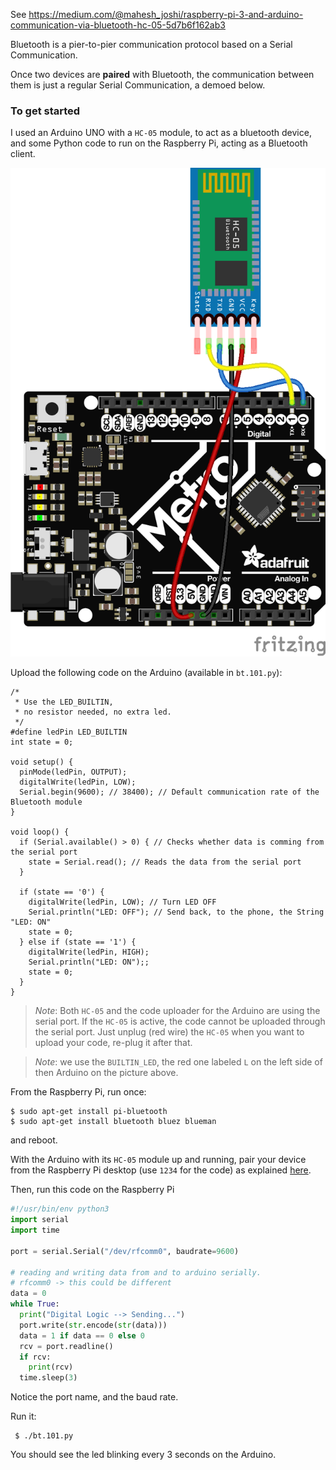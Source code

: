 See <https://medium.com/@mahesh_joshi/raspberry-pi-3-and-arduino-communication-via-bluetooth-hc-05-5d7b6f162ab3>

Bluetooth is a pier-to-pier communication protocol based on a Serial Communication.

Once two devices are **paired** with Bluetooth, the communication between them is just a regular Serial Communication, a demoed below. 

### To get started
I used an Arduino UNO with a `HC-05` module, to act as a bluetooth device,
and some Python code to run on the Raspberry Pi, acting as a Bluetooth client.

![Wiring](./Arduino.HC-05_bb.png)

Upload the following code on the Arduino (available in `bt.101.py`):
```
/*
 * Use the LED_BUILTIN, 
 * no resistor needed, no extra led.
 */
#define ledPin LED_BUILTIN
int state = 0;

void setup() {
  pinMode(ledPin, OUTPUT);
  digitalWrite(ledPin, LOW);
  Serial.begin(9600); // 38400); // Default communication rate of the Bluetooth module
}

void loop() {
  if (Serial.available() > 0) { // Checks whether data is comming from the serial port
    state = Serial.read(); // Reads the data from the serial port
  }

  if (state == '0') {
    digitalWrite(ledPin, LOW); // Turn LED OFF
    Serial.println("LED: OFF"); // Send back, to the phone, the String "LED: ON"
    state = 0;
  } else if (state == '1') {
    digitalWrite(ledPin, HIGH);
    Serial.println("LED: ON");;
    state = 0;
  }
}
```
> _Note_: Both `HC-05` and the code uploader for the Arduino are using the serial port. If
> the `HC-05` is active, the code cannot be uploaded through the serial port.
> Just unplug (red wire) the `HC-05` when you want to upload your code, re-plug it after that.

> _Note_: we use the `BUILTIN_LED`, the red one labeled `L` on the left side of then Arduino on the picture above.

From the Raspberry Pi, run once:
```
$ sudo apt-get install pi-bluetooth
$ sudo apt-get install bluetooth bluez blueman
```
and reboot.

With the Arduino with its `HC-05` module up and running, pair your device from the Raspberry Pi desktop (use `1234` for the code) as explained [here](https://medium.com/@mahesh_joshi/raspberry-pi-3-and-arduino-communication-via-bluetooth-hc-05-5d7b6f162ab3).

Then, run this code on the Raspberry Pi
```python
#!/usr/bin/env python3
import serial
import time

port = serial.Serial("/dev/rfcomm0", baudrate=9600)
 
# reading and writing data from and to arduino serially.                                      
# rfcomm0 -> this could be different
data = 0
while True:
  print("Digital Logic --> Sending...")
  port.write(str.encode(str(data)))
  data = 1 if data == 0 else 0
  rcv = port.readline()
  if rcv:
    print(rcv)
  time.sleep(3)
```
Notice the port name, and the baud rate.

Run it:
```
 $ ./bt.101.py
```
You should see the led blinking every 3 seconds on the Arduino.
